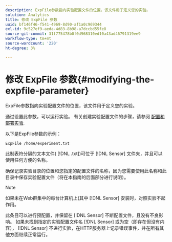 ```yaml
---
description: ExpFile参数指向实验配置文件的位置，该文件用于定义您的实验。
solution: Analytics
title: 修改 ExpFile 参数
uuid: bf146f46-f541-4969-8d90-af1a0c969344
exl-id: 9c527ef9-aeda-4d83-8b98-a7dccbd55fe8
source-git-commit: 31f775478b0f0d968310ed10a43ad46791319ee9
workflow-type: tm+mt
source-wordcount: '220'
ht-degree: 3%

---
```


# 修改 ExpFile 参数{#modifying-the-expfile-parameter}

ExpFile参数指向实验配置文件的位置，该文件用于定义您的实验。

通过设置此参数，可以运行实验。 有关创建实验配置文件的步骤，请参阅 [配置和部署实验](../../../home/c-undst-ctrld-exp/t-crt-ctrld-exp/c-cnfg-dply-exp.md#concept-50f1de0242904698937bb72b3ea1b429).

以下是ExpFile参数的示例：

```
ExpFile /home/experiment.txt
```

此制表符分隔的文本文件( [!DNL .txt])可位于 [!DNL Sensor] 文件夹，并且可以使用任何方便的名称。

确保记录实验目录的位置和您指定的配置文件的名称，因为您需要使用此名称和此目录中保存实验配置文件（将在本指南的后面部分进行说明）。

>[!NOTE]
>
>如果未在Web群集中的每台计算机上(其中 [!DNL Sensor] 安装时，对照实验不起作用。

此条目可以进行预配置，并保留在 [!DNL Sensor] 不断配置文件，且没有不良影响。 如果未找到指定的实验配置文件名 [!DNL Sensor] 或为空（即存在但没有内容）， [!DNL Sensor] 不进行实验，在HTTP服务器上记录错误事件，并在所有其他方面继续正常运行。
